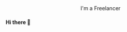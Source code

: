 <style>
  .container{
    text-align: center;
  }
  .container .text.first-text{
    color:"#f00"
  }
  
</style>
<div class="container">
<span class="text first-text">I'm a </span>
<span class= "text second-text">Freelancer</span>
  
</div>

<script>
  
</script>


#### Hi there 👋

<!--
**ashrafali2000/ashrafali2000** is a ✨ _special_ ✨ repository because its `README.md` (this file) appears on your GitHub profile.

Here are some ideas to get you started:

- 🔭 I’m currently working on ...
- 🌱 I’m currently learning ...
- 👯 I’m looking to collaborate on ...
- 🤔 I’m looking for help with ...
- 💬 Ask me about ...
- 📫 How to reach me: ...
- 😄 Pronouns: ...
- ⚡ Fun fact: ...
-->
